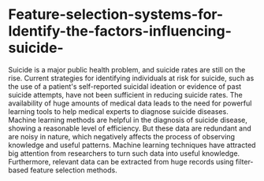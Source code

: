 # Feature-selection-systems-for-Identify-the-factors-influencing-suicide-
Suicide is a major public health problem, and suicide rates are still on the rise. Current strategies for identifying individuals at risk for suicide, such as the use of a patient's self-reported suicidal ideation or evidence of past suicide attempts, have not been sufficient in reducing suicide rates. The availability of huge amounts of medical data leads to the need for powerful learning tools to help medical experts to diagnose suicide diseases.  Machine learning methods are helpful in the diagnosis of suicide disease, showing a reasonable level of efficiency. But these data are redundant and are noisy in nature, which negatively affects the process of observing knowledge and useful patterns. Machine learning techniques have attracted big attention from researchers to turn such data into useful knowledge. Furthermore, relevant data can be extracted from huge records using filter-based feature selection methods.
